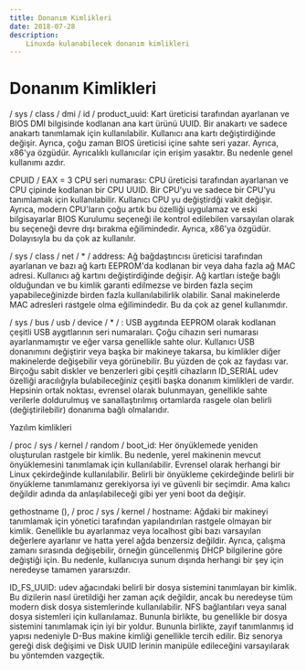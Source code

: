 ```yaml
---
title: Donanım Kimlikleri
date: 2018-07-28
description:
    Linuxda kulanabilecek donanım kimlikleri
---
```





<h1>Donanım Kimlikleri</h1>

/ sys / class / dmi / id / product_uuid: Kart üreticisi tarafından ayarlanan ve BIOS DMI bilgisinde
kodlanan ana kart ürünü UUID. Bir anakartı ve sadece anakartı tanımlamak için kullanılabilir.
Kullanıcı ana kartı değiştirdiğinde değişir. Ayrıca, çoğu zaman BIOS üreticisi içine sahte seri yazar.
Ayrıca, x86'ya özgüdür. Ayrıcalıklı kullanıcılar için erişim yasaktır. Bu nedenle genel kullanımı
azdır.

CPUID / EAX = 3 CPU seri numarası: CPU üreticisi tarafından ayarlanan ve CPU çipinde kodlanan
bir CPU UUID. Bir CPU'yu ve sadece bir CPU'yu tanımlamak için kullanılabilir. Kullanıcı CPU yu
değiştirdği vakit değişir. Ayrıca, modern CPU'ların çoğu artık bu özelliği uygulamaz ve eski
bilgisayarlar BIOS Kurulumu seçeneği ile kontrol edilebilen varsayılan olarak bu seçeneği devre
dışı bırakma eğilimindedir. Ayrıca, x86'ya özgüdür. Dolayısıyla bu da çok az kullanılır.

/ sys / class / net / * / address: Ağ bağdaştırıcısı üreticisi tarafından ayarlanan ve bazı ağ kartı
EEPROM'da kodlanan bir veya daha fazla ağ MAC adresi. Kullanıcı ağ kartını değiştirdiğinde
değişir. Ağ kartları isteğe bağlı olduğundan ve bu kimlik garanti edilmezse ve birden fazla seçim
yapabileceğinizde birden fazla kullanılabilirlik olabilir. Sanal makinelerde MAC adresleri rastgele
olma eğilimindedir. Bu da çok az genel kullanımdır.

/ sys / bus / usb / device / * / : USB aygıtında EEPROM olarak kodlanan çeşitli USB aygıtlarının
seri numaraları. Çoğu cihazın seri numarası ayarlanmamıştır ve eğer varsa genellikle sahte olur.
Kullanıcı USB donanımını değiştirir veya başka bir makineye takarsa, bu kimlikler diğer
makinelerde değişebilir veya görünebilir. Bu yüzden de çok az faydası var. Birçoğu sabit diskler ve
benzerleri gibi çeşitli cihazların ID_SERIAL udev özelliği aracılığıyla bulabileceğiniz çeşitli başka
donanım kimlikleri de vardır. Hepsinin ortak noktası, evrensel olarak bulunmayan, genellikle sahte
verilerle doldurulmuş ve sanallaştırılmış ortamlarda rasgele olan belirli (değiştirilebilir) donanıma
bağlı olmalarıdır.

Yazılım kimlikleri

/ proc / sys / kernel / random / boot_id: Her önyüklemede yeniden oluşturulan rastgele bir kimlik.
Bu nedenle, yerel makinenin mevcut önyüklemesini tanımlamak için kullanılabilir. Evrensel olarak
herhangi bir Linux çekirdeğinde kullanılabilir. Belirli bir önyükleme çekirdeğinde belirli bir
önyükleme tanımlamanız gerekiyorsa iyi ve güvenli bir seçimdir. Ama kalıcı değildir adında da
anlaşılabileceği gibi yer yeni boot da değişir.

gethostname (), / proc / sys / kernel / hostname: Ağdaki bir makineyi tanımlamak için yönetici
tarafından yapılandırılan rastgele olmayan bir kimlik. Genellikle bu ayarlanmaz veya localhost gibi
bazı varsayılan değerlere ayarlanır ve hatta yerel ağda benzersiz değildir. Ayrıca, çalışma zamanı
sırasında değişebilir, örneğin güncellenmiş DHCP bilgilerine göre değiştiği için. Bu nedenle,
kullanıcıya sunum dışında herhangi bir şey için neredeyse tamamen yararsızdır.

ID_FS_UUID: udev ağacındaki belirli bir dosya sistemini tanımlayan bir kimlik. Bu dizilerin nasıl
üretildiği her zaman açık değildir, ancak bu neredeyse tüm modern disk dosya sistemlerinde
kullanılabilir. NFS bağlantıları veya sanal dosya sistemleri için kullanılamaz. Bununla birlikte, bu
genellikle bir dosya sistemini tanımlamak için iyi bir yoldur. Bununla birlikte, zayıf tanımlanmış id
yapısı nedeniyle D-Bus makine kimliği genellikle tercih edilir. Biz senorya gereği disk değişimi ve
Disk UUID lerinin manipüle edileceğini varsayılarak bu yöntemden vazgeçtik.
